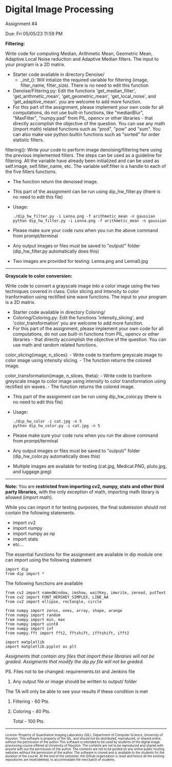 # Digital Image Processing 
Assignment #4

Due: Fri 05/05/23 11:59 PM

**Filtering:**

Write code for computing Median, Arithmetic Mean, Geometric Mean, Adaptive Local Noise reduction and Adaptive Median filters. 
The input to your program is a 2D matrix.

  - Starter code available in directory Denoise/
      - \__init__(): Will intialize the required variable for filtering (image, filter_name, filter_size). There is no need to edit this function  
  - Denoise/Filtering.py: Edit the functions 'get_median_filter', 'get_arithmetic_mean', 'get_geometric_mean', 'get_local_noise', and 'get_adaptive_mean'. you are welcome to add more function.
  - For this part of the assignment, please implement your own code for all computations, do not use built-in functions, like "medianBlur", "MaxFilter", "numpy.pad" from PIL, opencv or other libraries - that directly accomplish the objective of the question. You can use any math (import math) related functions such as "prod", "pow" and "sum".
    You can also make use python builtin functions such as "sorted" for order statistic filters.   
  
filtering(): Write your code to perform image denoising/filtering here using the previous implemented filters. The steps can be used as a guideline for filtering. All the variable have already been initialized and can be used as self.image, self.filter_name, etc. The variable self.filter is a handle to each of the five filters functions. 
  - The function return the denoised image.
  - This part of the assignment can be run using dip_hw_filter.py (there is no need to edit this file)
  - Usage: 
  
        ./dip_hw_filter.py -i Lenna.png -f arithmetic_mean -n gaussian
        python dip_hw_filter.py -i Lenna.png -f arithmetic_mean -n gaussian
        
  - Please make sure your code runs when you run the above command from prompt/terminal
  - Any output images or files must be saved to "output/" folder (dip_hw_filter.py automatically does this)
  - Two images are provided for testing: Lenna.png and Lenna0.jpg
  
---
**Grayscale to color conversion:**

Write code to convert a grayscale image into a color image using the two techniques covered in class: Color slicing and Intensity to color tranformation using rectified sine wave functions. 
The input to your program is a 2D matrix.

  - Starter code available in directory Coloring/
  - Coloring/Coloring.py: Edit the functions 'intensity_slicing', and 'color_transformation' you are welcome to add more function.
  - For this part of the assignment, please implement your own code for all computations, do not use built-in functions  from PIL, opencv or other libraries - that directly accomplish the objective of the question. You can use math and random related functions.
 
    
color_slicing(image, n_slices):
    - Write code to tranform greyscale image to color image using intensity slicing. 
    - The function returns the colored image.

color_transformation(image, n_slices, theta): 
    - Write code to tranform greyscale image to color image using intensity to color transformation using rectified sin waves.
    - The function returns the colored image.

  - This part of the assignment can be run using dip_hw_color.py (there is no need to edit this file)
  - Usage: 
  
        ./dip_hw_color -i cat.jpg -n 5
        python dip_hw_color.py -i cat.jpg -n 5
        
  - Please make sure your code runs when you run the above command from prompt/terminal
  - Any output images or files must be saved to "output/" folder (dip_hw_color.py automatically does this)
  - Multiple images are available for testing (cat.jpg, Medical.PNG, pluto.jpg, and luggage.jpeg)
  
-------------
**Note:**
You are **restricted from importing cv2, numpy, stats and other third party libraries,** 
with the only exception of math, importing math library is allowed (import math).

While you can import it for testing purposes, the final submission should not contain the following statements.
- import cv2
- import numpy
- import numpy as np
- import stats
- etc...

The essential functions for the assignment are available in dip module one can import using the following statement
```
import dip
from dip import *
```
The following functions are available

```commandline
from cv2 import namedWindow, imshow, waitKey, imwrite, imread, putText
from cv2 import FONT_HERSHEY_SIMPLEX, LINE_AA
from cv2 import ellipse, rectangle, circle

from numpy import zeros, ones, array, shape, arange
from numpy import random
from numpy import min, max
from numpy import uint8
from numpy import inf
from numpy.fft import fft2, fftshift, ifftshift, ifft2

import matplotlib
import matplotlib.pyplot as plt
```

*Assigments that contain any files that import these libraries will not be graded.* 
*Assigments that modify the dip.py file will not be graded.*
  
PS. Files not to be changed: requirements.txt and Jenkins file 
  
1. Any output file or image should be written to output/ folder

The TA will only be able to see your results if these condition is met

1. Filtering       - 60 Pts.
2. Coloring        - 40 Pts.
 
    Total          - 100 Pts.

---
<sub><sup>License: Property of Quantitative Imaging Laboratory (QIL), Department of Computer Science, University of Houston.
This software is property of the QIL, and should not be distributed, reproduced, or shared online, without the permission of the author
This software is intended to be used by students of the digital image processing course offered at University of Houston.
The contents are not to be reproduced and shared with anyone with out the permission of the author.
The contents are not to be posted on any online public hosting websites without the permission of the author.
The software is cloned and is available to the students for the duration of the course.
At the end of the semester, the Github organization is reset and hence all the existing repositories are reset/deleted, to accommodate the next batch of students.</sub></sup>
